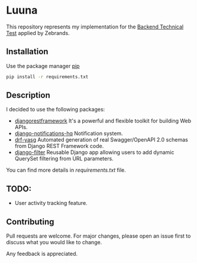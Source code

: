 # Luuna

This repository represents my implementation for the [Backend Technical Test](https://github.com/luuna-tech/test/blob/master/backend/README.md) applied by Zebrands.

## Installation

Use the package manager [pip](https://pip.pypa.io/en/stable/)

```bash
pip install -r requirements.txt
```

## Description

I decided to use the following packages:

* [djangorestframework](https://www.django-rest-framework.org/) It's a powerful and flexible toolkit for building Web APIs.
* [django-notifications-hq](https://pypi.org/project/django-notifications-hq/) Notification system.
* [drf-yasg](https://drf-yasg.readthedocs.io/en/stable/) Automated generation of real Swagger/OpenAPI 2.0 schemas from Django REST Framework code.
* [django-filter](https://django-filter.readthedocs.io/en/stable/) Reusable Django app allowing users to add dynamic QuerySet filtering from URL parameters.

You can find more details in *requirements.txt* file.

## TODO:
* User activity tracking feature.

## Contributing
Pull requests are welcome. For major changes, please open an issue first to discuss what you would like to change.

Any feedback is appreciated.